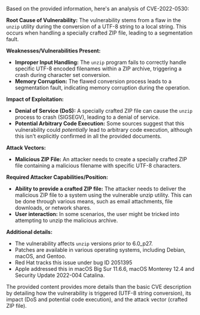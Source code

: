 Based on the provided information, here's an analysis of CVE-2022-0530:

**Root Cause of Vulnerability:**
The vulnerability stems from a flaw in the `unzip` utility during the conversion of a UTF-8 string to a local string. This occurs when handling a specially crafted ZIP file, leading to a segmentation fault.

**Weaknesses/Vulnerabilities Present:**
- **Improper Input Handling:** The `unzip` program fails to correctly handle specific UTF-8 encoded filenames within a ZIP archive, triggering a crash during character set conversion.
- **Memory Corruption:** The flawed conversion process leads to a segmentation fault, indicating memory corruption during the operation.

**Impact of Exploitation:**
- **Denial of Service (DoS):** A specially crafted ZIP file can cause the `unzip` process to crash (SIGSEGV), leading to a denial of service.
- **Potential Arbitrary Code Execution:** Some sources suggest that this vulnerability could *potentially* lead to arbitrary code execution, although this isn't explicitly confirmed in all the provided documents.

**Attack Vectors:**
- **Malicious ZIP File:** An attacker needs to create a specially crafted ZIP file containing a malicious filename with specific UTF-8 characters.

**Required Attacker Capabilities/Position:**
- **Ability to provide a crafted ZIP file:** The attacker needs to deliver the malicious ZIP file to a system using the vulnerable unzip utility. This can be done through various means, such as email attachments, file downloads, or network shares.
- **User interaction:** In some scenarios, the user might be tricked into attempting to unzip the malicious archive.

**Additional details:**
- The vulnerability affects `unzip` versions prior to 6.0_p27.
- Patches are available in various operating systems, including Debian, macOS, and Gentoo.
- Red Hat tracks this issue under bug ID 2051395
- Apple addressed this in macOS Big Sur 11.6.6, macOS Monterey 12.4 and Security Update 2022-004 Catalina.

The provided content provides more details than the basic CVE description by detailing how the vulnerability is triggered (UTF-8 string conversion), its impact (DoS and potential code execution), and the attack vector (crafted ZIP file).